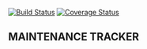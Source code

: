 [![Build Status](https://travis-ci.org/AlexSsali/API_v1.svg?branch=develop2)](https://travis-ci.org/AlexSsali/API_v1)
[![Coverage Status](https://coveralls.io/repos/github/AlexSsali/API_v1/badge.svg?branch=develop2)](https://coveralls.io/github/AlexSsali/API_v1?branch=develop2)



## MAINTENANCE TRACKER